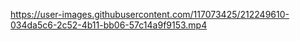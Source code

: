

https://user-images.githubusercontent.com/117073425/212249610-034da5c6-2c52-4b11-bb06-57c14a9f9153.mp4

